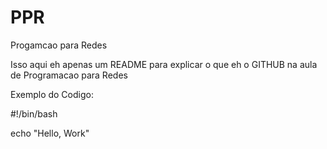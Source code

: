 # PPR
Progamcao para Redes

Isso aqui eh apenas um README para explicar o que eh o GITHUB  na aula de Programacao para  Redes

Exemplo do Codigo:

#!/bin/bash

echo "Hello, Work"
